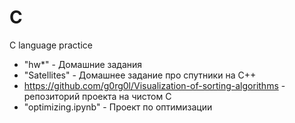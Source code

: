 # C
C language practice

- "hw*" - Домашние задания
- "Satellites" - Домашнее задание про спутники на C++
- https://github.com/g0rg0l/Visualization-of-sorting-algorithms - репозиторий проекта на чистом C
- "optimizing.ipynb" - Проект по оптимизации
